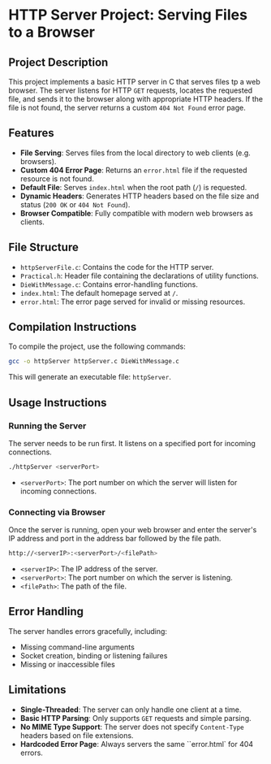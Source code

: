 # HTTP Server Project: Serving Files to a Browser

## Project Description
This project implements a basic HTTP server in C that serves files tp a web browser. The server listens for HTTP ``GET`` requests, locates the requested file, and sends it to the browser along with appropriate HTTP headers. If the file is not found, the server returns a custom ``404 Not Found`` error page.

## Features
- **File Serving**: Serves files from the local directory to web clients (e.g. browsers).
- **Custom 404 Error Page**: Returns an ``error.html`` file if the requested resource is not found.
- **Default File**: Serves ``index.html`` when the root path (``/``) is requested.
- **Dynamic Headers**: Generates HTTP headers based on the file size and status (``200 OK`` or ``404 Not Found``).
- **Browser Compatible**: Fully compatible with modern web browsers as clients.

## File Structure
- ``httpServerFile.c``: Contains the code for the HTTP server.
- ``Practical.h``: Header file containing the declarations of utility functions.
- ``DieWithMessage.c``: Contains error-handling functions.
- ``index.html``: The default homepage served at ``/``.
- ``error.html``: The error page served for invalid or missing resources.

## Compilation Instructions
To compile the project, use the following commands:
~~~ bash
gcc -o httpServer httpServer.c DieWithMessage.c
~~~
This will generate an executable file: ``httpServer``.

## Usage Instructions

### Running the Server
The server needs to be run first. It listens on a specified port for incoming connections.
~~~ bash
./httpServer <serverPort>
~~~
- ``<serverPort>``: The port number on which the server will listen for incoming connections.

### Connecting via Browser
Once the server is running, open your web browser and enter the server's IP address and port in the address bar followed by the file path.
~~~bash
http://<serverIP>:<serverPort>/<filePath>
~~~
- ``<serverIP>``: The IP address of the server.
- ``<serverPort>``: The port number on which the server is listening.
- ``<filePath>``: The path of the file.


## Error Handling
The server handles errors gracefully, including:
- Missing command-line arguments
- Socket creation, binding or listening failures
- Missing or inaccessible files

## Limitations
- **Single-Threaded**: The server can only handle one client at a time.
- **Basic HTTP Parsing**: Only supports ``GET`` requests and simple parsing.
- **No MIME Type Support**: The server does not specify ``Content-Type`` headers based on file extensions.
- **Hardcoded Error Page**: Always servers the same ``error.html` for 404 errors.